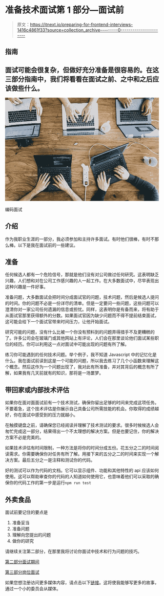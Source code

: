 # 准备技术面试第 1 部分—面试前

> 原文：<https://itnext.io/preparing-for-frontend-interviews-1416c4861f33?source=collection_archive---------0----------------------->

## 指南

## 面试可能会很复杂，但做好充分准备是很容易的。在这三部分指南中，我们将看看在面试之前、之中和之后应该做些什么。

![](img/e0e27cd09b9694701013c78bbcf71241.png)

编码面试

## 介绍

作为我职业生涯的一部分，我必须参加和主持许多面试。有时他们很棒，有时不那么棒。以下是我在面试前的一些建议。

## 准备

任何候选人都有一个危险信号，那就是他们没有对公司做过任何研究。这表明缺乏兴趣，人们想和对在公司工作感兴趣的人一起工作。在大多数面试中，尽早表现出这种兴趣是一件好事。

准备问题，大多数面试会把时间分成面试官的问题，技术问题，然后是候选人提问的时间。你的问题不必是一份详尽的清单。但是一定要问一些问题，这些问题可以澄清你对一家公司任何遗漏的信息或担忧。同样，这表明你是有备而来，将有助于从面试官那里获得额外的分数。如果面试官因为缺少问题而不得不提前结束面试，这可能会给下一个面试官带来时间压力，让他开始面试。

研究可能的问题，没有什么比被一个你没有预料到的问题弄得措手不及更糟糕的了。许多公司会在玻璃门或其他网站上有评论，人们会在那里谈论他们面试某些职位的经历。你可以利用这一点对面试中可能出现的问题有所了解。

练习你可能遇到的任何技术问题。举个例子，我不知道 Javascript 中的记忆化是什么。我在面试前读到这是一个可能的问题，所以我去练习了几个小函数来理解这个概念。然后这作为一个问题出现了，我对此有所准备，并对其背后的概念有所了解，如果我有几天前就有的知识，那将是一场噩梦。

## 带回家或内部技术评估

如果你在面对面面试前有一个技术测试，确保你留出足够的时间来完成这项任务。不要着急，这个技术评估是你展示自己具备公司所需技能的机会。你取得的成绩越好，你在面试中感受到的压力就越小。

在触摸键盘之前，请确保您已经阅读并理解了技术测试的要求。很多时候候选人会匆忙完成这一部分，结果得出一个不太理想的解决方案。但是也要记住，你的解决方案不必是完美的。

如果技术评估有时间限制，一种方法是将你的时间分成五份。花五分之二的时间阅读需求。你需要确保你对任务有所了解。用接下来的五分之二的时间来实现一个解决方案。最后五分之一是注释和测试你的代码。

好的测试可以作为代码的文档。它可以显示组件、功能和其他特性的 api 应该如何使用。这可以帮助审查你的代码的人知道如何使用它，也意味着他们可以采取的确保你的代码工作的第一步是运行`npm run test`

## 外卖食品

面试前要记住的要点是

1.  准备妥当
2.  准备问题
3.  理解向您提出的问题
4.  做你的研究

请继续关注第二部分，在那里我将讨论你面试中技术和行为问题的技巧。

[第二部分面试期间](/preparing-for-technical-interviews-part-2-during-the-interview-1e484baa0fb6)

[第三部分岗位面试](https://thewebuiguy.com/preparing-for-technical-interviews-part-3-after-the-interview-abf56f4b62d4)

如果您想注册访问更多媒体内容，请点击以下[链接](https://thewebuiguy.com/membership)。这将使我能够写更多的故事，通过一个小的委员会从媒体。